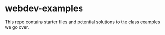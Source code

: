 # webdev-examples

This repo contains starter files and potential solutions to the class examples we go over.
